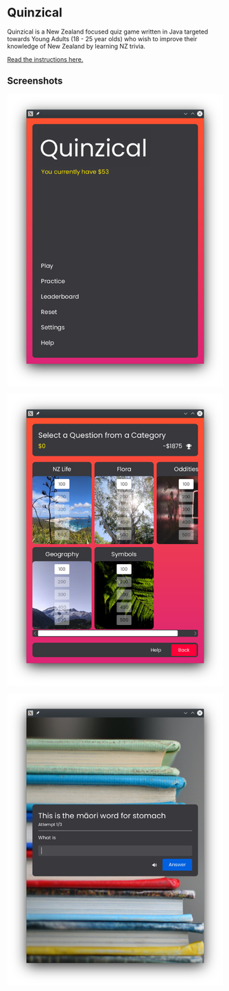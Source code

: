# Quinzical

Quinzical is a New Zealand focused quiz game written in Java
targeted towards Young Adults (18 - 25 year olds) who wish to improve their knowledge of New Zealand
by learning NZ trivia.

[Read the instructions here.](wiki/docs/README.md)

## Screenshots

![Main screen](wiki/docs/images/start.png)

![Question select screen](wiki/docs/images/select.png)

![Practise Question screen](wiki/docs/images/practice-question.png)
